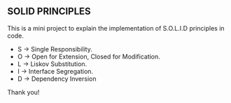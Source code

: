 ## SOLID PRINCIPLES

This is a mini project to explain the implementation of S.O.L.I.D principles in code.

- S -> Single Responsibility.
- O -> Open for Extension, Closed for Modification.
- L -> Liskov Substitution.
- I -> Interface Segregation.
- D -> Dependency Inversion

Thank you!